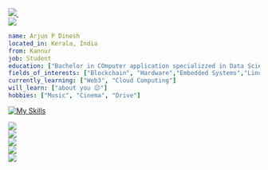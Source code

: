 <a href = "https://www.linkedin.com/in/arjun-p-dinesh-81022a235/">
   <img src="https://img.shields.io/badge/LinkedIn-0077B5?style=for-the-badge&logo=linkedin&logoColor=white">
</a>&nbsp;
<br>
<a href = "https://twitter.com/ArjunP99781635">
   <img src="https://img.shields.io/badge/Twitter-1DA1F2?style=for-the-badge&logo=twitter&logoColor=white">
</a>

```yaml
name: Arjun P Dinesh
located_in: Kerala, India
from: Kannur
job: Student
education: ["Bachelor in COmputer application specializzed in Data Science"]
fields_of_interests: ["Blockchain", "Hardware","Embedded Systems","Linux"]
currently_learning: ["Web3", "Cloud Computing"]
will_learn: ["about you 😉"]
hobbies: ["Music", "Cinema", "Drive"]
```
[![My Skills](https://skillicons.dev/icons?i=py,r,html,css,js,cpp,mysql,tensorflow,linux,git,github,raspberrypi,stackoverflow)](https://skillicons.dev)
<!---
ARj-cyber/ARj-cyber is a ✨ aRj ✨ repository because its `README.md` (this file) appears on your GitHub profile.
You can click the Preview link to take a look at your changes.
--->
<!--[![GitHub Streak](https://streak-stats.demolab.com?user=ARj-cyber&theme=onedark&hide_border=true&date_format=j%20M%5B%20Y%5D&stroke=BF20DD&background=2D2D2D&ring=D41CFF&fire=FF0000&currStreakNum=FFF905&currStreakLabel=FFF905&sideNums=FFF905&sideLabels=D3CE04&dates=AFAB03)](https://git.io/streak-stats) -->
<img src = "https://github-readme-stats.vercel.app/api?username=ARj-cyber&theme=blue-green/hide_border">
<br>
<!-- <img src ="https://img.shields.io/badge/Porsche-B12B28?logo=porsche&logoColor=fff&style=for-the-badge"> <br>-->
<img src ="https://img.shields.io/github/followers/ARj-cyber.svg?style=social&label=Follow&maxAge=2592000"><br>
<a href = "https://inexpensive-bearskin-e10.notion.site/Wheels-and-Thoughts-f2c2e6ef0c9c44c59d71e6c601bd7adb">
   <img src="https://img.shields.io/badge/Website-Wheels and Thoughts-important"
</a><br>
<a href = "mailto:arjunpdinesh123@gmail.com?subject=contacting%20via%20github">
   <img src="https://img.shields.io/badge/Gmail-D14836?style=for-the-badge&logo=gmail&logoColor=white">
</a>
   <br>
<img src="http://ForTheBadge.com/images/badges/built-with-love.svg">
